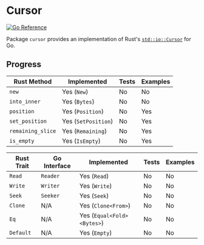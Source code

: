 # Cursor

[![Go Reference](https://pkg.go.dev/badge/pkg.go.dev/github.com/fdschonborn/go-cursor.svg)](https://pkg.go.dev/pkg.go.dev/github.com/fdschonborn/go-cursor)

Package `cursor` provides an implementation of Rust's [`std::io::Cursor`][std-io-cursor] for Go.

## Progress

| Rust Method       | Implemented         | Tests | Examples |
|-------------------|---------------------|-------|----------|
| `new`             | Yes (`New`)         | No    | No       |
| `into_inner`      | Yes (`Bytes`)       | No    | No       |
| `position`        | Yes (`Position`)    | No    | Yes      |
| `set_position`    | Yes (`SetPosition`) | No    | Yes      |
| `remaining_slice` | Yes (`Remaining`)   | No    | Yes      |
| `is_empty`        | Yes (`IsEmpty`)     | No    | Yes      |

| Rust Trait | Go Interface | Implemented                | Tests | Examples |
|------------|--------------|----------------------------|-------|----------|
| `Read`     | `Reader`     | Yes (`Read`)               | No    | No       |
| `Write`    | `Writer`     | Yes (`Write`)              | No    | No       |
| `Seek`     | `Seeker`     | Yes (`Seek`)               | No    | No       |
| `Clone`    | N/A          | Yes (`Clone<From>`)        | No    | No       |
| `Eq`       | N/A          | Yes (`Equal<Fold><Bytes>`) | No    | No       |
| `Default`  | N/A          | Yes (`Empty`)              | No    | No       |

[std-io-cursor]: https://doc.rust-lang.org/stable/std/io/struct.Cursor.html
